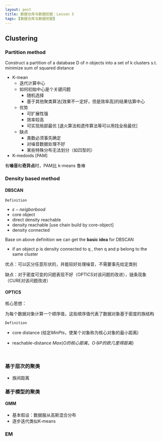 ```yaml
---
layout: post
title: 数据仓库与数据挖掘：Lesson 5
tags: [数据仓库与数据挖掘]
---
```


## Clustering

### Partition method

Construct a partition of a database D of n objects into a set of k clusters s.t. minimize sum of squared distance

- K-mean
  - 迭代计算中心
  - 如何初始中心是个关键问题
    - 随机选择
    - 基于其他聚类算法[效果不一定好，但是效率高]的结果估算中心
  - 优势
    - 可扩展性强
    - 效率较高
    - 可实现局部最优 [退火算法和遗传算法等可以用找全局最优]
  - 缺点
    - 类数必须事先确定
    - 对噪音数据处理不好
    - 某些特殊分布无法划分（如凹型的）
- K-medoids [PAM]

有**噪音**和**奇异点**时，PAM比 k-means 鲁棒

### Density based method

#### DBSCAN

`Definition`

- $\varepsilon-neigborbood$
- core object
- direct density reachable
- density reachable [use chain build by core-object]
- density connected

Base on above definition we can get the **basic idea** for DBSCAN

- if an object p is density connected to q , then q and p belong to the same cluster

优点：可以区分任意形状的，并能较好处理噪音，不需要事先给定类别

缺点：对于密度可变的问题表现不好（OPTICS对该问题的改进），链条现象（CURE对该问题改进）

#### OPTICS

核心思想：

​	为每个数据对象计算一个顺序值，这些顺序值代表了数据对象基于密度的族结构

`Definition`

- core distance (给定$MinPts$，使某个对象称为核心对象的最小距离)

- reachable-distance   $Max\{O的核心距离，O与P的欧几里得距离\}$

  ​



### 基于层次的聚类

- 族间距离



### 基于模型的聚类

#### GMM

- 基本假设：数据服从高斯混合分布
- 逐步迭代类似K-means

### EM



